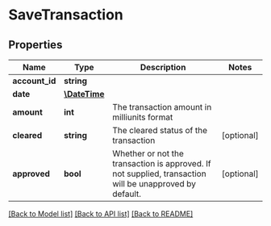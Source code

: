 # SaveTransaction

## Properties
Name | Type | Description | Notes
------------ | ------------- | ------------- | -------------
**account_id** | **string** |  | 
**date** | [**\DateTime**](\DateTime.md) |  | 
**amount** | **int** | The transaction amount in milliunits format | 
**cleared** | **string** | The cleared status of the transaction | [optional] 
**approved** | **bool** | Whether or not the transaction is approved.  If not supplied, transaction will be unapproved by default. | [optional] 

[[Back to Model list]](../README.md#documentation-for-models) [[Back to API list]](../README.md#documentation-for-api-endpoints) [[Back to README]](../README.md)


